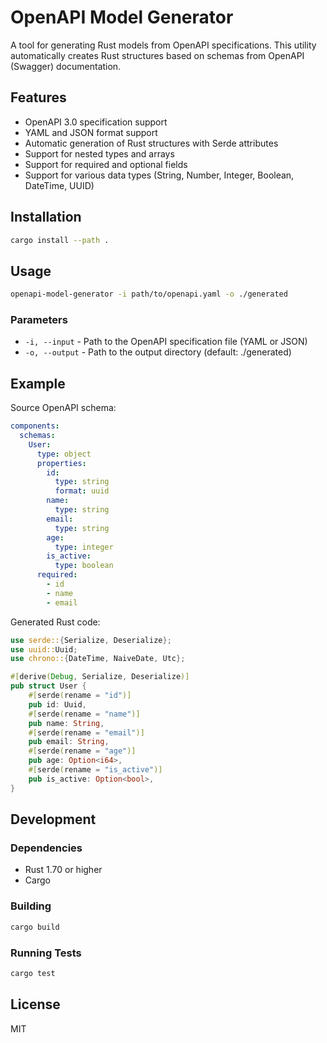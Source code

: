 # OpenAPI Model Generator

A tool for generating Rust models from OpenAPI specifications. This utility automatically creates Rust structures based on schemas from OpenAPI (Swagger) documentation.

## Features

- OpenAPI 3.0 specification support
- YAML and JSON format support
- Automatic generation of Rust structures with Serde attributes
- Support for nested types and arrays
- Support for required and optional fields
- Support for various data types (String, Number, Integer, Boolean, DateTime, UUID)

## Installation

```bash
cargo install --path .
```

## Usage

```bash
openapi-model-generator -i path/to/openapi.yaml -o ./generated
```

### Parameters

- `-i, --input` - Path to the OpenAPI specification file (YAML or JSON)
- `-o, --output` - Path to the output directory (default: ./generated)

## Example

Source OpenAPI schema:
```yaml
components:
  schemas:
    User:
      type: object
      properties:
        id:
          type: string
          format: uuid
        name:
          type: string
        email:
          type: string
        age:
          type: integer
        is_active:
          type: boolean
      required:
        - id
        - name
        - email
```

Generated Rust code:
```rust
use serde::{Serialize, Deserialize};
use uuid::Uuid;
use chrono::{DateTime, NaiveDate, Utc};

#[derive(Debug, Serialize, Deserialize)]
pub struct User {
    #[serde(rename = "id")]
    pub id: Uuid,
    #[serde(rename = "name")]
    pub name: String,
    #[serde(rename = "email")]
    pub email: String,
    #[serde(rename = "age")]
    pub age: Option<i64>,
    #[serde(rename = "is_active")]
    pub is_active: Option<bool>,
}
```

## Development

### Dependencies

- Rust 1.70 or higher
- Cargo

### Building

```bash
cargo build
```

### Running Tests

```bash
cargo test
```

## License

MIT
